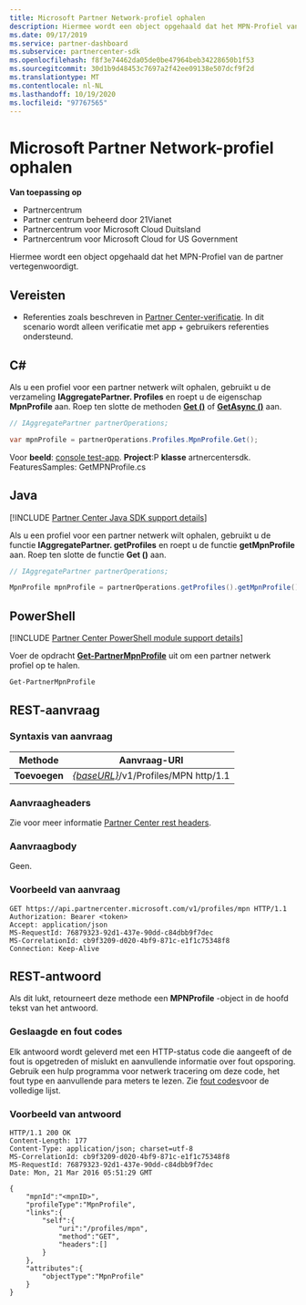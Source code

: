 ```yaml
---
title: Microsoft Partner Network-profiel ophalen
description: Hiermee wordt een object opgehaald dat het MPN-Profiel van de partner vertegenwoordigt.
ms.date: 09/17/2019
ms.service: partner-dashboard
ms.subservice: partnercenter-sdk
ms.openlocfilehash: f8f3e74462da05de0be47964beb34228650b1f53
ms.sourcegitcommit: 30d1b9d48453c7697a2f42ee09138e507dcf9f2d
ms.translationtype: MT
ms.contentlocale: nl-NL
ms.lasthandoff: 10/19/2020
ms.locfileid: "97767565"
---
```

# <a name="get-microsoft-partner-network-profile"></a>Microsoft Partner Network-profiel ophalen

**Van toepassing op**

- Partnercentrum
- Partner centrum beheerd door 21Vianet
- Partnercentrum voor Microsoft Cloud Duitsland
- Partnercentrum voor Microsoft Cloud for US Government

Hiermee wordt een object opgehaald dat het MPN-Profiel van de partner vertegenwoordigt.

## <a name="prerequisites"></a>Vereisten

- Referenties zoals beschreven in [Partner Center-verificatie](partner-center-authentication.md). In dit scenario wordt alleen verificatie met app + gebruikers referenties ondersteund.

## <a name="c"></a>C\#

Als u een profiel voor een partner netwerk wilt ophalen, gebruikt u de verzameling **IAggregatePartner. Profiles** en roept u de eigenschap **MpnProfile** aan. Roep ten slotte de methoden [**Get ()**](/dotnet/api/microsoft.store.partnercenter.profiles.impnprofile.get) of [**GetAsync ()**](/dotnet/api/microsoft.store.partnercenter.profiles.impnprofile.getasync) aan.

``` csharp
// IAggregatePartner partnerOperations;

var mpnProfile = partnerOperations.Profiles.MpnProfile.Get();
```

Voor **beeld**: [console test-app](console-test-app.md). **Project**:P **klasse** artnercentersdk. FeaturesSamples: GetMPNProfile.cs

## <a name="java"></a>Java

[!INCLUDE [Partner Center Java SDK support details](../includes/java-sdk-support.md)]

Als u een profiel voor een partner netwerk wilt ophalen, gebruikt u de functie **IAggregatePartner. getProfiles** en roept u de functie **getMpnProfile** aan. Roep ten slotte de functie **Get ()** aan.

```java
// IAggregatePartner partnerOperations;

MpnProfile mpnProfile = partnerOperations.getProfiles().getMpnProfile().get();
```

## <a name="powershell"></a>PowerShell

[!INCLUDE [Partner Center PowerShell module support details](../includes/powershell-module-support.md)]

Voer de opdracht [**Get-PartnerMpnProfile**](https://github.com/Microsoft/Partner-Center-PowerShell/blob/master/docs/help/Get-PartnerMpnProfile.md) uit om een partner netwerk profiel op te halen.

```powershell
Get-PartnerMpnProfile
```

## <a name="rest-request"></a>REST-aanvraag

### <a name="request-syntax"></a>Syntaxis van aanvraag

| Methode  | Aanvraag-URI                                                          |
|---------|----------------------------------------------------------------------|
| **Toevoegen** | [*{baseURL}*](partner-center-rest-urls.md)/v1/Profiles/MPN http/1.1 |

### <a name="request-headers"></a>Aanvraagheaders

Zie voor meer informatie [Partner Center rest headers](headers.md).

### <a name="request-body"></a>Aanvraagbody

Geen.

### <a name="request-example"></a>Voorbeeld van aanvraag

```http
GET https://api.partnercenter.microsoft.com/v1/profiles/mpn HTTP/1.1
Authorization: Bearer <token>
Accept: application/json
MS-RequestId: 76879323-92d1-437e-90dd-c84dbb9f7dec
MS-CorrelationId: cb9f3209-d020-4bf9-871c-e1f1c75348f8
Connection: Keep-Alive
```

## <a name="rest-response"></a>REST-antwoord

Als dit lukt, retourneert deze methode een **MPNProfile** -object in de hoofd tekst van het antwoord.

### <a name="response-success-and-error-codes"></a>Geslaagde en fout codes

Elk antwoord wordt geleverd met een HTTP-status code die aangeeft of de fout is opgetreden of mislukt en aanvullende informatie over fout opsporing. Gebruik een hulp programma voor netwerk tracering om deze code, het fout type en aanvullende para meters te lezen. Zie [fout codes](error-codes.md)voor de volledige lijst.

### <a name="response-example"></a>Voorbeeld van antwoord

```http
HTTP/1.1 200 OK
Content-Length: 177
Content-Type: application/json; charset=utf-8
MS-CorrelationId: cb9f3209-d020-4bf9-871c-e1f1c75348f8
MS-RequestId: 76879323-92d1-437e-90dd-c84dbb9f7dec
Date: Mon, 21 Mar 2016 05:51:29 GMT

{
    "mpnId":"<mpnID>",
    "profileType":"MpnProfile",
    "links":{
        "self":{
            "uri":"/profiles/mpn",
            "method":"GET",
            "headers":[]
        }
    },
    "attributes":{
        "objectType":"MpnProfile"
    }
}
```
